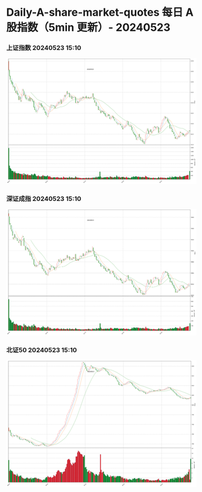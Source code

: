 
# Daily-A-share-market-quotes 每日 A 股指数（5min 更新）- 20240523

### 上证指数 20240523 15:10
![](./fig/2024/5/20240523-sh000001.png)

### 深证成指 20240523 15:10
![](./fig/2024/5/20240523-sz399001.png)

### 北证50 20240523 15:10
![](./fig/2024/5/20240523-bj899050.png)
